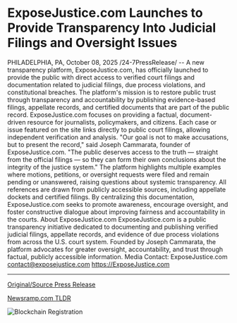 # ExposeJustice.com Launches to Provide Transparency Into Judicial Filings and Oversight Issues

PHILADELPHIA, PA, October 08, 2025 /24-7PressRelease/ -- A new transparency platform, ExposeJustice.com, has officially launched to provide the public with direct access to verified court filings and documentation related to judicial filings, due process violations, and constitutional breaches.  The platform's mission is to restore public trust through transparency and accountability by publishing evidence-based filings, appellate records, and certified documents that are part of the public record.  ExposeJustice.com focuses on providing a factual, document-driven resource for journalists, policymakers, and citizens. Each case or issue featured on the site links directly to public court filings, allowing independent verification and analysis.  "Our goal is not to make accusations, but to present the record," said Joseph Cammarata, founder of ExposeJustice.com. "The public deserves access to the truth — straight from the official filings — so they can form their own conclusions about the integrity of the justice system."  The platform highlights multiple examples where motions, petitions, or oversight requests were filed and remain pending or unanswered, raising questions about systemic transparency. All references are drawn from publicly accessible sources, including appellate dockets and certified filings.  By centralizing this documentation, ExposeJustice.com seeks to promote awareness, encourage oversight, and foster constructive dialogue about improving fairness and accountability in the courts.  About ExposeJustice.com  ExposeJustice.com is a public transparency initiative dedicated to documenting and publishing verified judicial filings, appellate records, and evidence of due process violations from across the U.S. court system. Founded by Joseph Cammarata, the platform advocates for greater oversight, accountability, and trust through factual, publicly accessible information.  Media Contact: ExposeJustice.com contact@exposejustice.com https://ExposeJustice.com 

---

[Original/Source Press Release](https://www.24-7pressrelease.com/press-release/527507/exposejusticecom-launches-to-provide-transparency-into-judicial-filings-and-oversight-issues)
                    

[Newsramp.com TLDR](https://newsramp.com/curated-news/new-platform-exposes-justice-system-through-court-document-transparency/58cfcb732db9119f3ebc2acabb1af9e6) 

 

 



![Blockchain Registration](https://cdn.newsramp.app/24-7PressRelease/qrcode/2510/8/milk_RcP.webp)
